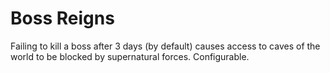 # Boss Reigns

Failing to kill a boss after 3 days (by default) causes access to caves of the world to be blocked by supernatural forces. Configurable.
